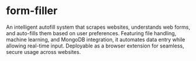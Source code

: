 # form-filler
An intelligent autofill system that scrapes websites, understands web forms, and auto-fills them based on user preferences. Featuring file handling, machine learning, and MongoDB integration, it automates data entry while allowing real-time input. Deployable as a browser extension for seamless, secure usage across websites.
